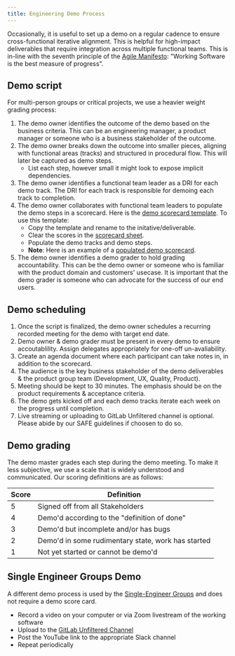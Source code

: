 ```yaml
---
title: Engineering Demo Process
---
```


Occasionally, it is useful to set up a demo on a regular cadence to ensure cross-functional iterative alignment.
This is helpful for high-impact deliverables that require integration across multiple functional teams. This is in-line with the seventh principle of the [Agile Manifesto](https://agilemanifesto.org/principles.html): "Working Software is the best measure of progress".

## Demo script

For multi-person groups or critical projects, we use a heavier weight grading process:

1. The demo owner identifies the outcome of the demo based on the business criteria. This can be an engineering manager, a product manager or someone who is a business stakeholder of the outcome.
1. The demo owner breaks down the outcome into smaller pieces, aligning with functional areas (tracks) and structured in procedural flow. This will later be captured as demo steps.
   - List each step, however small it might look to expose implicit dependencies.
1. The demo owner identifies a functional team leader as a DRI for each demo track. The DRI for each track is responsible for demoing each track to completion.
1. The demo owner collaborates with functional team leaders to populate the demo steps in a scorecard. Here is the [demo scorecard template](https://docs.google.com/spreadsheets/d/1neDJDqC2ifZw3ePCrzgNiJUv002nVpNpwXFHpsClzPI/edit#gid=0). To use this template:
    - Copy the template and rename to the initative/deliverable.
    - Clear the scores in the [scorecard sheet](https://docs.google.com/spreadsheets/d/1neDJDqC2ifZw3ePCrzgNiJUv002nVpNpwXFHpsClzPI/edit#gid=0).
    - Populate the demo tracks and demo steps.
    - **Note**: Here is an example of a [populated demo scorecard](https://docs.google.com/spreadsheets/d/1plXG0IHLTz8l1P7bec_-QBEqoferWGw4BtaNK314Rmo/edit#gid=0).
1. The demo owner identifies a demo grader to hold grading accountability. This can be the demo owner or someone who is familiar with the product domain and customers' usecase. It is important that the demo grader is someone who can advocate for the success of our end users.

## Demo scheduling

1. Once the script is finalized, the demo owner schedules a recurring recorded meeting for the demo with target end date.
1. Demo owner & demo grader must be present in every demo to ensure accoutablility. Assign delegates appropriately for one-off un-avaliability.
1. Create an agenda document where each participant can take notes in, in addition to the scorecard.
1. The audience is the key business stakeholder of the demo deliverables & the product group team (Development, UX, Quality, Product).
1. Meeting should be kept to 30 minutes. The emphasis should be on the product requirements & acceptance criteria.
1. The demo gets kicked off and each demo tracks iterate each week on the progress until completion.
1. Live streaming or uploading to GitLab Unfiltered channel is optional. Please abide by our SAFE guidelines if choosen to do so.

## Demo grading

The demo master grades each step during the demo meeting. To make it less subjective, we use a scale that is widely understood and communicated.
Our scoring definitions are as follows:

| Score | Definition |
| ----- | ---------- |
| 5 | Signed off from all Stakeholders |
| 4 | Demo'd according to the "definition of done" |
| 3 | Demo'd but incomplete and/or has bugs |
| 2 | Demo'd in some rudimentary state, work has started |
| 1 | Not yet started or cannot be demo'd |

## Single Engineer Groups Demo

A different demo process is used by the [Single-Engineer Groups](/handbook/company/structure/#single-engineer-groups) and does not require a demo score card.

- Record a video on your computer or via Zoom livestream of the working software
- Upload to the [GitLab Unfiltered Channel](https://www.youtube.com/channel/UCMtZ0sc1HHNtGGWZFDRTh5A)
- Post the YouTube link to the appropriate Slack channel
- Repeat periodically
